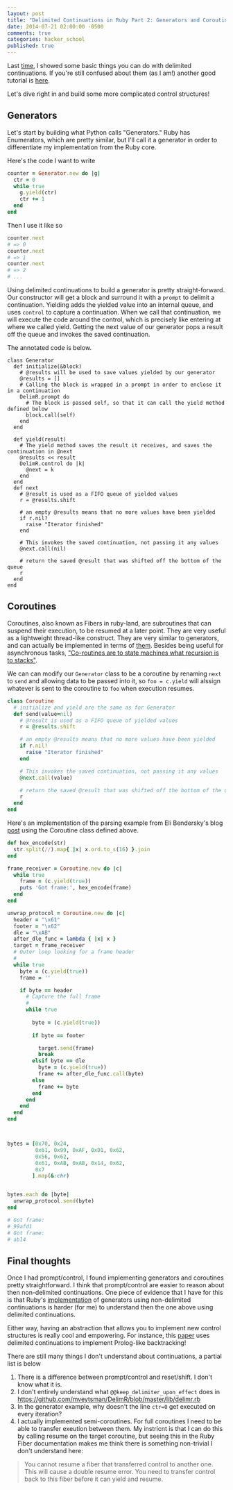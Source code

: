 ```yaml
---
layout: post
title: "Delimited Continuations in Ruby Part 2: Generators and Coroutines"
date: 2014-07-21 02:00:00 -0500
comments: true
categories: hacker_school
published: true
---
```


Last [time](http://blog.ontoillogical.com/blog/2014/07/12/delimited-continuations-in-ruby/), I showed some basic things you can do with delimited continuations. If you're still confused about them (as I am!) another good tutorial is [here](http://community.schemewiki.org/?composable-continuations-tutorial).

Let's dive right in and build some more complicated control structures!

## Generators

Let's start by building what Python calls "Generators." Ruby has Enumerators, which are pretty similar, but I'll call it a generator in order to differentiate my implementation from the Ruby core.

Here's the code I want to write
```ruby
counter = Generator.new do |g| 
  ctr = 0
  while true
    g.yield(ctr)
    ctr += 1
  end
end
```
Then I use it like so

```ruby
counter.next
# => 0
counter.next
# => 1
counter.next
# => 2
# ...
```

Using delimited continuations to build a generator is pretty straight-forward. Our constructor will get a block and surround it with a `prompt` to delimit a continuation. Yielding adds the yielded value into an internal queue, and uses `control` to capture a continuation. When we call that continuation, we will execute the code around the control, which is precisely like entering at where we called yield. Getting the next value of our generator pops a result off the queue and invokes the saved continuation.

The annotated code is below.

```
class Generator
  def initialize(&block)
    # @results will be used to save values yielded by our generator
    @results = []
    # Calling the block is wrapped in a prompt in order to enclose it in a continuation
    DelimR.prompt do
      # The block is passed self, so that it can call the yield method defined below
      block.call(self)
    end
  end
  
  def yield(result)
    # The yield method saves the result it receives, and saves the continuation in @next
    @results << result
    DelimR.control do |k| 
      @next = k
    end
  end
  def next
    # @result is used as a FIFO queue of yielded values
    r = @results.shift

    # an empty @results means that no more values have been yielded
    if r.nil?
      raise "Iterator finished"
    end

    # This invokes the saved continuation, not passing it any values
    @next.call(nil)

    # return the saved @result that was shifted off the bottom of the queue
    r
  end
end
```

## Coroutines

Coroutines, also known as Fibers in ruby-land, are subroutines that can suspend their execution, to be resumed at a later point. They are very useful as a lightweight thread-like construct. They are very similar to generators, and can actually be implemented in terms of [them](http://legacy.python.org/dev/peps/pep-0342/). Besides being useful for asynchronous tasks, ["Co-routines are to state machines what recursion is to stacks"](http://eli.thegreenplace.net/2009/08/29/co-routines-as-an-alternative-to-state-machines/). 

We can can modify our `Generator` class to be a coroutine by renaming `next` to `send` and allowing data to be passed into it, so `foo = c.yield` will alssign whatever is sent to the coroutine to `foo` when execution resumes.

```ruby
class Coroutine
  # initialize and yield are the same as for Generator
  def send(value=nil)
    # @result is used as a FIFO queue of yielded values
    r = @results.shift

    # an empty @results means that no more values have been yielded
    if r.nil?
      raise "Iterator finished"
    end

    # This invokes the saved continuation, not passing it any values
    @next.call(value)

    # return the saved @result that was shifted off the bottom of the queue
    r
  end
end
```

Here's an implementation of the parsing example from Eli Bendersky's blog [post](http://eli.thegreenplace.net/2009/08/29/co-routines-as-an-alternative-to-state-machines/) using the Coroutine class defined above.

```ruby
def hex_encode(str)
  str.split(//).map{ |x| x.ord.to_s(16) }.join
end

frame_receiver = Coroutine.new do |c| 
  while true
    frame = (c.yield(true))
    puts 'Got frame:', hex_encode(frame)
  end
end

unwrap_protocol = Coroutine.new do |c| 
  header = "\x61"
  footer = "\x62"
  dle = "\xAB"
  after_dle_func = lambda { |x| x }
  target = frame_receiver
  # Outer loop looking for a frame header
  #
  while true
    byte = (c.yield(true))
    frame = ''

    if byte == header
      # Capture the full frame
      #
      while true
       
        byte = (c.yield(true))
        
        if byte == footer

          target.send(frame)
          break
        elsif byte == dle
          byte = (c.yield(true))
          frame += after_dle_func.call(byte)
        else
          frame += byte
        end
      end
    end
  end
end



bytes = [0x70, 0x24,
         0x61, 0x99, 0xAF, 0xD1, 0x62,
         0x56, 0x62,
         0x61, 0xAB, 0xAB, 0x14, 0x62,
         0x7
        ].map(&:chr)


bytes.each do |byte|
  unwrap_protocol.send(byte)
end

# Got frame:
# 99afd1
# Got frame:
# ab14
```

## Final thoughts 

Once I had prompt/control, I found implementing generators and coroutines pretty straightforward. I think that prompt/control are easier to reason about then non-delimited continuations. One piece of evidence that I have for this is that Ruby's [implementation](https://github.com/ruby/ruby/blob/ruby_1_8_7/lib/generator.rb) of generators using non-delimited continuations is harder (for me) to understand then the one above using delimited continuations.

Either way, having an abstraction that allows you to implement new control structures is really cool and empowering. For instance, this [paper](http://www.ccs.neu.edu/racket/pubs/pldi93-sitaram.pdf) uses delimited continuations to implement Prolog-like backtracking!

There are still many things I don't understand about continuations, a partial list is below

1. There is a difference between prompt/control and reset/shift. I don't know what it is.
2. I don't entirely understand what `@@keep_delimiter_upon_effect` does in https://github.com/mveytsman/DelimR/blob/master/lib/delimr.rb
3. In the generator example, why doesn't the line `ctr=0` get executed on every iteration?
4. I actually implemented semi-coroutines. For full coroutines I need to be able to transfer exeution between them. My instricnt is that I can do this by calling resume on the target coroutine, but seeing this in the Ruby Fiber documentation makes me think there is something non-trivial I don't understand here:
> You cannot resume a fiber that transferred control to another one. This will cause a double resume error. You need to transfer control back to this fiber before it can yield and resume.
